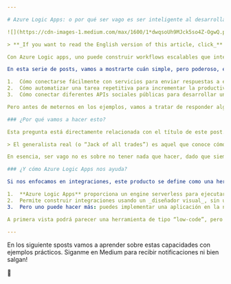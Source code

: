 ```yaml
---

# Azure Logic Apps: o por qué ser vago es ser inteligente al desarrollar apps

![](https://cdn-images-1.medium.com/max/1600/1*dwqsoUh9MJck5so4Z-OgwQ.png)

> **_If you want to read the English version of this article, click_** [**_here_**](https://medium.com/@nanovazquez/why-being-lazy-is-being-smart-with-azure-logic-apps-bd807ec2aa1e?source=friends_link&sk=6fcd0653b42e219a478ddac4493d7dd5)**_._**

Con Azure Logic apps, uno puede construir workflows escalables que integran aplicaciones y datos de múltiples servicios en la nube y sistemas on-premise. Con más de 200 conectores disponibles, las posibilidades son amplias pero, ¿cuán simple es construir y mantener estas integraciones? ¿Y cuánto realmente uno se ahorra al usar esta herramienta, en comparación con un desarrollo propio y desde cero?

En esta serie de posts, vamos a mostrarte cuán simple, pero poderoso, es este servicio. Vamos a realizar estos tres escenarios:

1.  Cómo conectarse fácilmente con servicios para enviar respuestas a emails de manera automática, en base a un criterio definido por el usuario.
2.  Cómo automatizar una tarea repetitiva para incrementar la productividad.
3.  Cómo conectar diferentes APIs sociales públicas para desarrollar una parte de tu aplicación.

Pero antes de meternos en los ejemplos, vamos a tratar de responder algunas preguntas básicas.

### ¿Por qué vamos a hacer esto?

Esta pregunta está directamente relacionada con el título de este post. **Porque somos vagos.** Somos vagos porque, como desarrolladores de software, tenemos muchas cosas que tener en cuenta además de codear. Para nombrar algunas, mientras implementamos código para resolver las reglas de negocio establecidas también tenemos que pensar cómo publicar nuestra aplicación, qué herramientas utilizar para debuggear la aplicación si es que tiene un problema, cómo actualizar las APIs/librerías que usamos, etc. Programadores experimentados aprenden en algún punto de su carrera que nuestro campo es tan amplio que es **prácticamente imposible estar al día en todo.**

> El generalista real (o “Jack of all trades”) es aquel que conoce cómo balancear el conocimiento de las herramientas disponibles (el qué) con la especialidad individual (el cómo), y puede unir todas las disciplinas necesarias de una manera práctica. Un verdadero Maestro de las Integraciones.

En esencia, ser vago no es sobre no tener nada que hacer, dado que siempre tenemos algo que hacer. Es sobre tener el tiempo disponible para hacer lo que sabes hacer mejor. Maestría es el enfoque productivo para maximizar tu potencial.

### ¿Y cómo Azure Logic Apps nos ayuda?

Si nos enfocamos en integraciones, este producto se define como una herramienta que permite que uno construya poderosas integraciones de manera rápida. Una declaración audaz, veamos por qué lo dice:

1.  **Azure Logic Apps** proporciona un engine serverless para ejecutar workflows automatizados para integrar aplicaciones, datos y dispositivos. Similar a lo que **Azure Functions** hace, pero….
2.  Permite construir integraciones usando un _diseñador visual_, sin una línea de código. Sólo con “mover cajitas” (_conectores_) se pueden construir aplicaciones que se disparan en base a eventos en la nube o temporizadores. Y conectar diferentes servicios entre ellos para facilitar comunicaciones B2B (business-to-business).
3.  Pero uno puede hacer más: puedes implementar una aplicación en la nube que consuma datos almacenados en servidores on-premise de manera segura y sólo con unos clicks. Y además agregar lógica condicional y otros controles de flujo a tu aplicación (como for each, try, etc.).

A primera vista podrá parecer una herramienta de tipo “low-code”, pero tiene la flexibilidad de ambos mundos. En sólo unos minutos, puedes automatizar tareas repetitivas y ejecutarlas al instante. Esto es ideal tanto para roles técnicos como para desarrolladores avanzados, pero vagos, ¿no?

---
```


En los siguiente sposts vamos a aprender sobre estas capacidades con ejemplos prácticos. Siganme en Medium para recibir notificaciones ni bien salgan!

🎉
